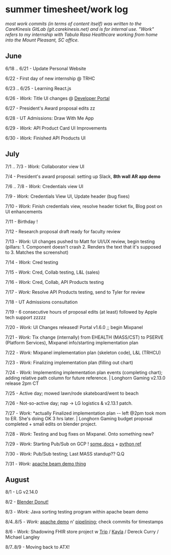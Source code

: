 # summer timesheet/work log
*most work commits (in terms of content itself) was written to the CareKinesis GitLab (git.carekinesis.net) and is for internal use.*
*"Work" refers to my internship with Tabula Rasa Healthcare working from home into the Mount Pleasant, SC office.*

## June
6/18 .. 6/21 - Update Personal Website

6/22 - First day of new internship @ TRHC

6/23 .. 6/25 - Learning React.js

6/26 - *Work:* Title UI changes @ [Developer Portal](https://dev-portal.medwise.com)

6/27 - President's Award proposal edits zz

6/28 - UT Admissions: Draw With Me App

6/29 - *Work:* API Product Card UI Improvements

6/30 - *Work:* Finished API Products UI


## July
7/1 .. 7/3 - *Work:* Collaborator view UI

7/4 - President's award proposal: setting up Slack, **8th wall AR app demo**

7/6 .. 7/8 - *Work:* Credentials view UI

7/9 - *Work:* Credentials View UI, Update header (bug fixes)

7/10 - *Work:* Finish credentials view, resolve header ticket fix, Blog post on UI enhancements

7/11 - Birthday ! 

7/12 - Research proposal draft ready for faculty review

7/13 - *Work:* UI changes pushed to Matt for UI/UX review, begin testing (pillars: 1. Component doesn't crash 2. Renders the text that it's supposed to 3. Matches the screenshot)

7/14 - *Work:* Cred testing

7/15 - *Work:* Cred, Collab testing, L&L (sales)

7/16 - *Work:* Cred, Collab, API Products testing

7/17 - *Work:* Resolve API Products testing, send to Tyler for review

7/18 - UT Admissions consultation

7/19 - 6 consecutive hours of proposal edits (at least) followed by Apple tech support zzzzz

7/20 - *Work:* UI Changes released! Portal v1.6.0 ;; begin Mixpanel 

7/21 - *Work:* Tix change (internally) from EHEALTH (MASS/CST) to PSERVE (Platform Services), Mixpanel info/starting implementation plan

7/22 - *Work:* Mixpanel implementation plan (skeleton code), L&L (TRHCU)

7/23 - *Work:* Finalizing implementation plan (filling out chart)

7/24 - *Work:* Implementing implementation plan events (completing chart); adding relative path column for future reference. | Longhorn Gaming v2.13.0 release 2pm CT

7/25 - Active day; mowed lawn/rode skateboard/went to beach

7/26 - Not-so-active day; nap -> LG logistics & v2.13.1 patch. 

7/27 - *Work:* \*actually Finalized implementation plan -- left @2pm took mom to ER. She's doing OK 3 hrs later. | Longhorn Gaming budget proposal completed + small edits on blender project. 

7/28 - *Work:* Testing and bug fixes on Mixpanel. Onto something new?

7/29 - *Work:* Starting Pub/Sub on GCP ! [some](https://cloud.google.com/sdk/docs/quickstart-macos)_[docs](https://www.youtube.com/playlist?list=PLIivdWyY5sqKwVLe4BLJ-vlh9r9zCdOse) + [python ref](https://cloud.google.com/python/setup)

7/30 - *Work:* Pub/Sub testing; Last MASS standup?? Q.Q

7/31 - *Work:* [apache beam demo thing](https://github.com/dkillough/ApacheBeamDemo)

## August 
8/1 - LG v2.14.0

8/2 - [Blender Donut!](https://github.com/dkillough/BlenderDonut)

8/3 - *Work:* Java sorting testing program within apache beam demo 

8/4..8/5 - *Work:* [apache demo](https://github.com/dkillough/ApacheBeamDemo) n' [pipelining](https://github.com/dkillough/pipeliningTM); check commits for timestamps

8/6 - *Work:* Shadowing FHIR store project w [Trip](https://github.com/tripott) / [Kayla](https://github.com/kaylakantola) / Dereck Curry / Michael Langley

8/7..8/9 - Moving back to ATX!

